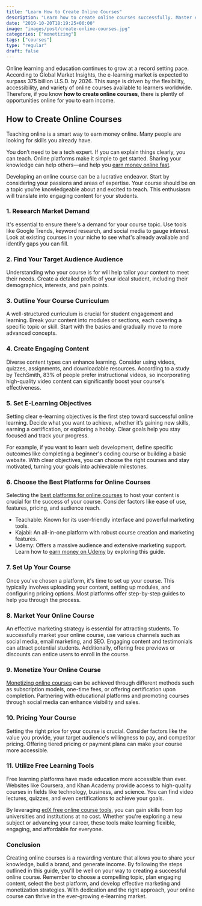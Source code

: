 ```yaml
---
title: "Learn How to Create Online Courses"
description: "Learn how to create online courses successfully. Master elearning strategies, engage your audience, and turn your expertise into income today."
date: "2019-10-20T18:19:25+06:00"
image: "images/post/create-online-courses.jpg"
categories: ["monetizing"]
tags: ["courses"]
type: "regular"
draft: false
---
```


Online learning and education continues to grow at a record setting pace. According to Global Market Insights, the e-learning market is expected to surpass 375 billion U.S.D. by 2026. This surge is driven by the flexibility, accessibility, and variety of online courses available to learners worldwide. Therefore, if you know **how to create online courses**, there is plently of opportunities online for you to earn income.

## How to Create Online Courses

Teaching online is a smart way to earn money online. Many people are looking for skills you already have.

You don’t need to be a tech expert. If you can explain things clearly, you can teach. Online platforms make it simple to get started. Sharing your knowledge can help others—and help you [earn money online fast](/blog/ways-to-make-money/).

Developing an online course can be a lucrative endeavor. Start by considering your passions and areas of expertise. Your course should be on a topic you're knowledgeable about and excited to teach. This enthusiasm will translate into engaging content for your students.

### 1. Research Market Demand

It's essential to ensure there's a demand for your course topic. Use tools like Google Trends, keyword research, and social media to gauge interest. Look at existing courses in your niche to see what's already available and identify gaps you can fill.

### 2. Find Your Target Audience Audience

Understanding who your course is for will help tailor your content to meet their needs. Create a detailed profile of your ideal student, including their demographics, interests, and pain points.

### 3. Outline Your Course Curriculum

A well-structured curriculum is crucial for student engagement and learning. Break your content into modules or sections, each covering a specific topic or skill. Start with the basics and gradually move to more advanced concepts.

### 4. Create Engaging Content

Diverse content types can enhance learning. Consider using videos, quizzes, assignments, and downloadable resources. According to a study by TechSmith, 83% of people prefer instructional videos, so incorporating high-quality video content can significantly boost your course's effectiveness.

### 5. Set E-Learning Objectives

Setting clear e-learning objectives is the first step toward successful online learning. Decide what you want to achieve, whether it’s gaining new skills, earning a certification, or exploring a hobby. Clear goals help you stay focused and track your progress.

For example, if you want to learn web development, define specific outcomes like completing a beginner's coding course or building a basic website. With clear objectives, you can choose the right courses and stay motivated, turning your goals into achievable milestones.

### 6. Choose the Best Platforms for Online Courses

Selecting the [best platforms for online courses](/blog/best-online-course-platforms/) to host your content is crucial for the success of your course. Consider factors like ease of use, features, pricing, and audience reach.

- Teachable: Known for its user-friendly interface and powerful marketing tools.
- Kajabi: An all-in-one platform with robust course creation and marketing features.
- Udemy: Offers a massive audience and extensive marketing support. Learn how to [earn money on Udemy](/blog/make-money-on-udemy/) by exploring this guide.

### 7. Set Up Your Course

Once you've chosen a platform, it's time to set up your course. This typically involves uploading your content, setting up modules, and configuring pricing options. Most platforms offer step-by-step guides to help you through the process.

### 8. Market Your Online Course

An effective marketing strategy is essential for attracting students. To successfully market your online course, use various channels such as social media, email marketing, and SEO. Engaging content and testimonials can attract potential students. Additionally, offering free previews or discounts can entice users to enroll in the course.

### 9. Monetize Your Online Course

[Monetizing online courses](/blog/make-money-teaching-online-courses/) can be achieved through different methods such as subscription models, one-time fees, or offering certification upon completion. Partnering with educational platforms and promoting courses through social media can enhance visibility and sales.

### 10. Pricing Your Course

Setting the right price for your course is crucial. Consider factors like the value you provide, your target audience's willingness to pay, and competitor pricing. Offering tiered pricing or payment plans can make your course more accessible.

### 11. Utilize Free Learning Tools

Free learning platforms have made education more accessible than ever. Websites like Coursera, and Khan Academy provide access to high-quality courses in fields like technology, business, and science. You can find video lectures, quizzes, and even certifications to achieve your goals.

By leveraging [edX free online course tools](/blog/edx-free-online-course/), you can gain skills from top universities and institutions at no cost. Whether you're exploring a new subject or advancing your career, these tools make learning flexible, engaging, and affordable for everyone.

### Conclusion

Creating online courses is a rewarding venture that allows you to share your knowledge, build a brand, and generate income. By following the steps outlined in this guide, you'll be well on your way to creating a successful online course. Remember to choose a compelling topic, plan engaging content, select the best platform, and develop effective marketing and monetization strategies. With dedication and the right approach, your online course can thrive in the ever-growing e-learning market.
